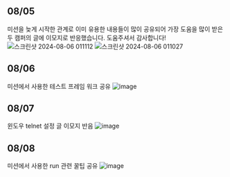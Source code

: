 ## 08/05
미션을 늦게 시작한 관계로 이미 유용한 내용들이 많이 공유되어 가장 도움을 많이 받은 두 캠퍼의 글에 이모지로 반응했습니다. 도움주셔서 감사합니다!
![스크린샷 2024-08-06 011112](https://github.com/user-attachments/assets/c8fc0dac-555a-4aaa-8db0-5ce71887caba)
![스크린샷 2024-08-06 011027](https://github.com/user-attachments/assets/8f04c4c9-b5a5-495b-b0ea-5998edf257a7)

## 08/06 
미션에서 사용한 테스트 프레임 워크 공유
![image](https://github.com/user-attachments/assets/ba953bc6-4823-4158-82ec-078d2c0c937a)

## 08/07
윈도우 telnet 설정 글 이모지 반음
![image](https://github.com/user-attachments/assets/3cf93447-f44c-4285-ae44-27506b3e330d)


## 08/08
미션에서 사용한 run 관련 꿀팁 공유
![image](https://github.com/user-attachments/assets/dd349c43-6e4e-4a17-ab38-3b4ffbe097fe)
